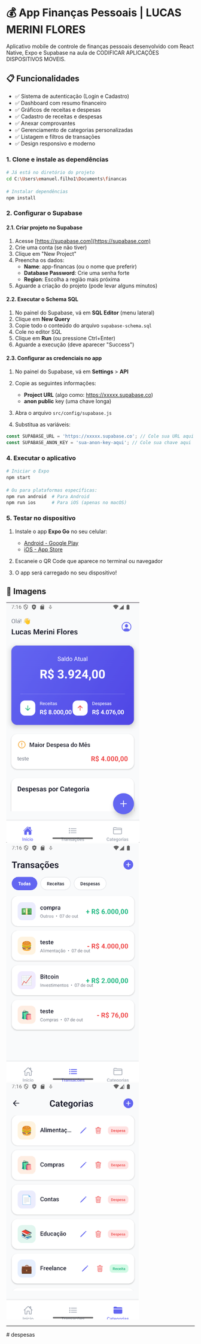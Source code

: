 # 💰 App Finanças Pessoais | LUCAS MERINI FLORES

Aplicativo mobile de controle de finanças pessoais desenvolvido com React Native, Expo e Supabase na aula de CODIFICAR APLICAÇÕES DISPOSITIVOS MOVEIS.

## 📋 Funcionalidades

- ✅ Sistema de autenticação (Login e Cadastro)
- ✅ Dashboard com resumo financeiro
- ✅ Gráficos de receitas e despesas
- ✅ Cadastro de receitas e despesas
- ✅ Anexar comprovantes
- ✅ Gerenciamento de categorias personalizadas
- ✅ Listagem e filtros de transações
- ✅ Design responsivo e moderno

### 1. Clone e instale as dependências

```bash
# Já está no diretório do projeto
cd C:\Users\emanuel.filho1\Documents\financas

# Instalar dependências
npm install
```

### 2. Configurar o Supabase

#### 2.1. Criar projeto no Supabase

1. Acesse [https://supabase.com](https://supabase.com)
2. Crie uma conta (se não tiver)
3. Clique em "New Project"
4. Preencha os dados:
   - **Name**: app-financas (ou o nome que preferir)
   - **Database Password**: Crie uma senha forte
   - **Region**: Escolha a região mais próxima
5. Aguarde a criação do projeto (pode levar alguns minutos)

#### 2.2. Executar o Schema SQL

1. No painel do Supabase, vá em **SQL Editor** (menu lateral)
2. Clique em **New Query**
3. Copie todo o conteúdo do arquivo `supabase-schema.sql`
4. Cole no editor SQL
5. Clique em **Run** (ou pressione Ctrl+Enter)
6. Aguarde a execução (deve aparecer "Success")

#### 2.3. Configurar as credenciais no app

1. No painel do Supabase, vá em **Settings** > **API**
2. Copie as seguintes informações:
   - **Project URL** (algo como: https://xxxxx.supabase.co)
   - **anon public** key (uma chave longa)

3. Abra o arquivo `src/config/supabase.js`
4. Substitua as variáveis:

```javascript
const SUPABASE_URL = 'https://xxxxx.supabase.co'; // Cole sua URL aqui
const SUPABASE_ANON_KEY = 'sua-anon-key-aqui'; // Cole sua chave aqui
```

### 4. Executar o aplicativo

```bash
# Iniciar o Expo
npm start

# Ou para plataformas específicas:
npm run android  # Para Android
npm run ios      # Para iOS (apenas no macOS)
```

### 5. Testar no dispositivo

1. Instale o app **Expo Go** no seu celular:
   - [Android - Google Play](https://play.google.com/store/apps/details?id=host.exp.exponent)
   - [iOS - App Store](https://apps.apple.com/app/expo-go/id982107779)

2. Escaneie o QR Code que aparece no terminal ou navegador

3. O app será carregado no seu dispositivo!

## 📄 Imagens

![Início](./image2.png)
![Despesas](./image3.png)
![Categoria](./image.png)

---
#   d e s p e s a s 
 
 